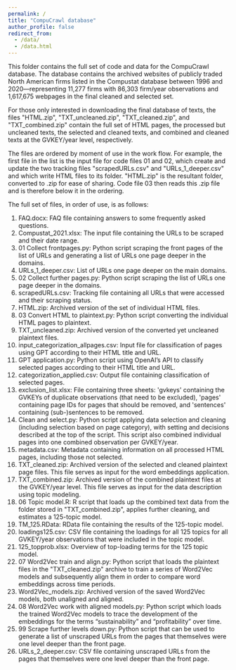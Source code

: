 ```yaml
---
permalink: /
title: "CompuCrawl database"
author_profile: false
redirect_from: 
  - /data/
  - /data.html
---
```

This folder contains the full set of code and data for the CompuCrawl database. The database contains the archived websites of publicly traded North American firms listed in the Compustat database between 1996 and 2020—representing 11,277 firms with 86,303 firm/year observations and 1,617,675 webpages in the final cleaned and selected set.

For those only interested in downloading the final database of texts, the files "HTML.zip", "TXT_uncleaned.zip", "TXT_cleaned.zip", and "TXT_combined.zip" contain the full set of HTML pages, the processed but uncleaned texts, the selected and cleaned texts, and combined and cleaned texts at the GVKEY/year level, respectively.

The files are ordered by moment of use in the work flow. For example, the first file in the list is the input file for code files 01 and 02, which create and update the two tracking files "scrapedURLs.csv" and "URLs_1_deeper.csv" and which write HTML files to its folder. "HTML.zip" is the resultant folder, converted to .zip for ease of sharing. Code file 03 then reads this .zip file and is therefore below it in the ordering.

The full set of files, in order of use, is as follows:
1. FAQ.docx: FAQ file containing answers to some frequently asked questions.
2. Compustat_2021.xlsx: The input file containing the URLs to be scraped and their date range.
3. 01 Collect frontpages.py: Python script scraping the front pages of the list of URLs and generating a list of URLs one page deeper in the domains.
4. URLs_1_deeper.csv: List of URLs one page deeper on the main domains.
5. 02 Collect further pages.py: Python script scraping the list of URLs one page deeper in the domains.
6. scrapedURLs.csv: Tracking file containing all URLs that were accessed and their scraping status.
7. HTML.zip: Archived version of the set of individual HTML files.
8. 03 Convert HTML to plaintext.py: Python script converting the individual HTML pages to plaintext.
9. TXT_uncleaned.zip: Archived version of the converted yet uncleaned plaintext files.
10. input_categorization_allpages.csv: Input file for classification of pages using GPT according to their HTML title and URL.
11. GPT application.py: Python script using OpenAI’s API to classify selected pages according to their HTML title and URL.
12. categorization_applied.csv: Output file containing classification of selected pages.
13. exclusion_list.xlsx: File containing three sheets: 'gvkeys' containing the GVKEYs of duplicate observations (that need to be excluded), 'pages' containing page IDs for pages that should be removed, and 'sentences' containing (sub-)sentences to be removed.
14. Clean and select.py: Python script applying data selection and cleaning (including selection based on page category), with setting and decisions described at the top of the script. This script also combined individual pages into one combined observation per GVKEY/year.
15. metadata.csv: Metadata containing information on all processed HTML pages, including those not selected.
16. TXT_cleaned.zip: Archived version of the selected and cleaned plaintext page files. This file serves as input for the word embeddings application.
17. TXT_combined.zip: Archived version of the combined plaintext files at the GVKEY/year level. This file serves as input for the data description using topic modeling.
18. 06 Topic model.R: R script that loads up the combined text data from the folder stored in "TXT_combined.zip", applies further cleaning, and estimates a 125-topic model.
19. TM_125.RData: RData file containing the results of the 125-topic model.
20. loadings125.csv: CSV file containing the loadings for all 125 topics for all GVKEY/year observations that were included in the topic model.
21. 125_topprob.xlsx: Overview of top-loading terms for the 125 topic model.
22. 07 Word2Vec train and align.py: Python script that loads the plaintext files in the "TXT_cleaned.zip" archive to train a series of Word2Vec models and subsequently align them in order to compare word embeddings across time periods.
23. Word2Vec_models.zip: Archived version of the saved Word2Vec models, both unaligned and aligned.
24. 08 Word2Vec work with aligned models.py: Python script which loads the trained Word2Vec models to trace the development of the embeddings for the terms “sustainability” and “profitability” over time.
25. 99 Scrape further levels down.py: Python script that can be used to generate a list of unscraped URLs from the pages that themselves were one level deeper than the front page.
26. URLs_2_deeper.csv: CSV file containing unscraped URLs from the pages that themselves were one level deeper than the front page.
